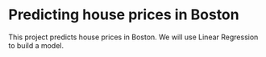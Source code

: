 # Predicting house prices in Boston

This project predicts house prices in Boston. We will use Linear Regression to build a model.